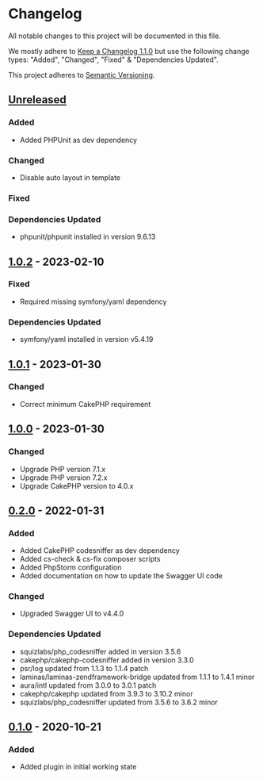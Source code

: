 # Changelog
All notable changes to this project will be documented in this file.

We mostly adhere to [Keep a Changelog 1.1.0](https://keepachangelog.com/en/1.0.0/)
but use the following change types: "Added", "Changed", "Fixed" & "Dependencies Updated".

This project adheres to [Semantic Versioning](https://semver.org/spec/v2.0.0.html).

## [Unreleased](https://github.com/orca-services/cakephp-swagger-ui/commits/main/)
### Added
- Added PHPUnit as dev dependency

### Changed
- Disable auto layout in template

### Fixed

### Dependencies Updated
- phpunit/phpunit installed in version 9.6.13

## [1.0.2](https://github.com/orca-services/cakephp-swagger-ui/releases/tag/1.0.2) - 2023-02-10
### Fixed
- Required missing symfony/yaml dependency

### Dependencies Updated
- symfony/yaml installed in version v5.4.19

## [1.0.1](https://github.com/orca-services/cakephp-swagger-ui/releases/tag/1.0.1) - 2023-01-30
### Changed
- Correct minimum CakePHP requirement

## [1.0.0](https://github.com/orca-services/cakephp-swagger-ui/releases/tag/1.0.0) - 2023-01-30
### Changed
- Upgrade PHP version 7.1.x
- Upgrade PHP version 7.2.x
- Upgrade CakePHP version to 4.0.x

## [0.2.0](https://github.com/orca-services/cakephp-swagger-ui/releases/tag/0.2.0) - 2022-01-31
### Added
- Added CakePHP codesniffer as dev dependency
- Added cs-check & cs-fix composer scripts
- Added PhpStorm configuration
- Added documentation on how to update the Swagger UI code

### Changed
- Upgraded Swagger UI to v4.4.0

### Dependencies Updated
- squizlabs/php_codesniffer added in version 3.5.6
- cakephp/cakephp-codesniffer added in version 3.3.0
- psr/log updated from 1.1.3 to 1.1.4 patch
- laminas/laminas-zendframework-bridge updated from 1.1.1 to 1.4.1 minor
- aura/intl updated from 3.0.0 to 3.0.1 patch
- cakephp/cakephp updated from 3.9.3 to 3.10.2 minor
- squizlabs/php_codesniffer updated from 3.5.6 to 3.6.2 minor

## [0.1.0](https://github.com/orca-services/cakephp-swagger-ui/releases/tag/0.1.0) - 2020-10-21
### Added
- Added plugin in initial working state

